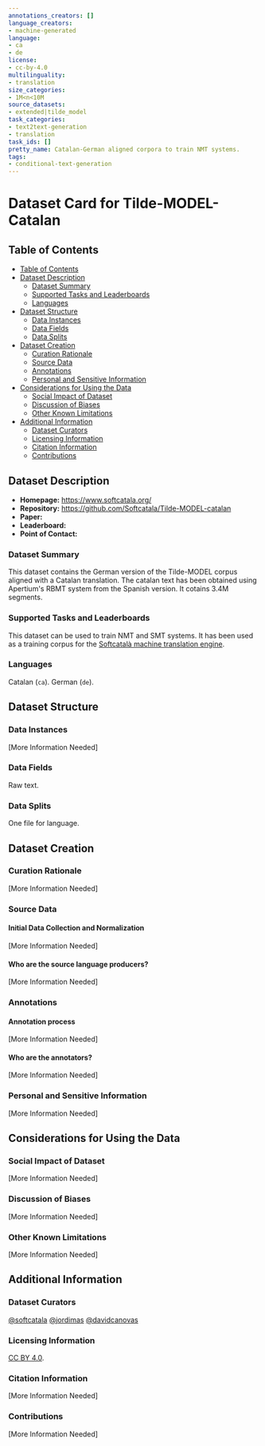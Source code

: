 ```yaml
---
annotations_creators: []
language_creators:
- machine-generated
language:
- ca
- de
license:
- cc-by-4.0
multilinguality:
- translation
size_categories:
- 1M<n<10M
source_datasets:
- extended|tilde_model
task_categories:
- text2text-generation
- translation
task_ids: []
pretty_name: Catalan-German aligned corpora to train NMT systems.
tags:
- conditional-text-generation
---
```



# Dataset Card for Tilde-MODEL-Catalan

## Table of Contents

- [Table of Contents](#table-of-contents)
- [Dataset Description](#dataset-description)
  - [Dataset Summary](#dataset-summary)
  - [Supported Tasks and Leaderboards](#supported-tasks-and-leaderboards)
  - [Languages](#languages)
- [Dataset Structure](#dataset-structure)
  - [Data Instances](#data-instances)
  - [Data Fields](#data-fields)
  - [Data Splits](#data-splits)
- [Dataset Creation](#dataset-creation)
  - [Curation Rationale](#curation-rationale)
  - [Source Data](#source-data)
  - [Annotations](#annotations)
  - [Personal and Sensitive Information](#personal-and-sensitive-information)
- [Considerations for Using the Data](#considerations-for-using-the-data)
  - [Social Impact of Dataset](#social-impact-of-dataset)
  - [Discussion of Biases](#discussion-of-biases)
  - [Other Known Limitations](#other-known-limitations)
- [Additional Information](#additional-information)
  - [Dataset Curators](#dataset-curators)
  - [Licensing Information](#licensing-information)
  - [Citation Information](#citation-information)
  - [Contributions](#contributions)

## Dataset Description

- **Homepage:** https://www.softcatala.org/
- **Repository:** https://github.com/Softcatala/Tilde-MODEL-catalan
- **Paper:**
- **Leaderboard:**
- **Point of Contact:**

### Dataset Summary

This dataset contains the German version of the Tilde-MODEL corpus aligned with a Catalan translation.
The catalan text has been obtained using Apertium's RBMT system from the Spanish version. It cotains 3.4M segments.

### Supported Tasks and Leaderboards

This dataset can be used to train NMT and SMT systems.
It has been used as a training corpus for the [Softcatalà machine translation engine](https://www.softcatala.org/traductor/).

### Languages

Catalan (`ca`).
German (`de`).

## Dataset Structure

### Data Instances

[More Information Needed]

### Data Fields

Raw text.

### Data Splits

One file for language.

## Dataset Creation

### Curation Rationale

[More Information Needed]

### Source Data

#### Initial Data Collection and Normalization

[More Information Needed]

#### Who are the source language producers?

[More Information Needed]

### Annotations

#### Annotation process

[More Information Needed]

#### Who are the annotators?

[More Information Needed]

### Personal and Sensitive Information

[More Information Needed]

## Considerations for Using the Data

### Social Impact of Dataset

[More Information Needed]

### Discussion of Biases

[More Information Needed]

### Other Known Limitations

[More Information Needed]

## Additional Information

### Dataset Curators

[@softcatala](https://github.com/Softcatala)
[@jordimas](https://github.com/jordimas)
[@davidcanovas](https://github.com/davidcanovas)

### Licensing Information

[CC BY 4.0](https://creativecommons.org/licenses/by/4.0/).

### Citation Information

[More Information Needed]

### Contributions

[More Information Needed]
